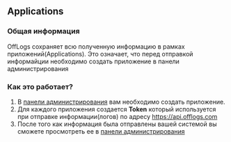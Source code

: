 ﻿## Applications

### Общая информация

OffLogs сохраняет всю полученную информацию в рамках приложений(Applications). Это означает,
что перед отправкой информайции необходимо создать приложение в панели администрирования

### Как это работает?

1. В [панели администрирования](/dashboard/applications) вам необходимо создать приложение.
2. Для каждого приложения создается **Token** который используется при отправке информации(логов) по адресу https://api.offlogs.com
3. После того как информация была отправлены вашей системой вы сможете просмотреть ее в [панели администрирования](/dashboard/logs)
